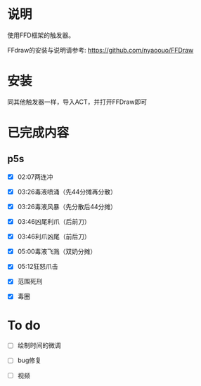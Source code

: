 # 说明

使用FFD框架的触发器。



FFdraw的安装与说明请参考: https://github.com/nyaoouo/FFDraw



# 安装

同其他触发器一样，导入ACT，并打开FFDraw即可





# 已完成内容

## p5s

- [x] 02:07两连冲

- [x] 03:26毒液喷涌（先44分摊再分散）

- [x] 03:26毒液风暴（先分散后44分摊）

- [x] 03:46凶尾利爪（后前刀）

- [x] 03:46利爪凶尾（前后刀）

- [x] 05:00毒液飞溅（双奶分摊）

- [x] 05:12狂怒爪击

- [x] 范围死刑

- [x] 毒圈

  

# To do

- [ ] 绘制时间的微调

- [ ] bug修复

- [ ] 视频

